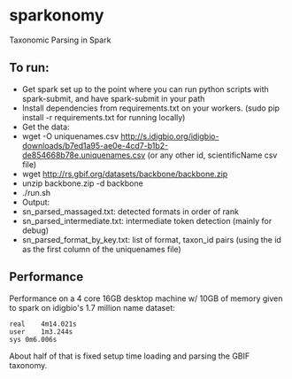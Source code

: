 # sparkonomy
Taxonomic Parsing in Spark

## To run:
* Get spark set up to the point where you can run python scripts with spark-submit, and have spark-submit in your path
* Install dependencies from requirements.txt on your workers. (sudo pip install -r requirements.txt for running locally)
* Get the data:
 * wget -O uniquenames.csv http://s.idigbio.org/idigbio-downloads/b7ed1a95-ae0e-4cd7-b1b2-de854668b78e.uniquenames.csv (or any other id, scientificName csv file)
 * wget http://rs.gbif.org/datasets/backbone/backbone.zip
 * unzip backbone.zip -d backbone
* ./run.sh
* Output:
 * sn_parsed_massaged.txt: detected formats in order of rank
 * sn_parsed_intermediate.txt: intermediate token detection (mainly for debug)
 * sn_parsed_format_by_key.txt: list of format, taxon_id pairs (using the id as the first column of the uniquenames file)

## Performance

Performance on a 4 core 16GB desktop machine w/ 10GB of memory given to spark on idigbio's 1.7 million name dataset:

    real    4m14.021s
    user    1m3.244s
    sys 0m6.006s

About half of that is fixed setup time loading and parsing the GBIF taxonomy.

